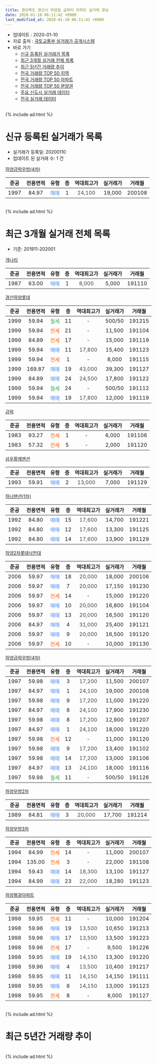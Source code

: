 ```yaml
---
title: 경상북도 경산시 하양읍 금락리 아파트 실거래 정보
date: 2020-01-10 06:11:42 +0900
last_modified_at: 2020-01-10 06:11:42 +0900
---
```


* 업데이트 : 2020-01-10
* 자료 출처 : [국토교통부 실거래가 공개시스템](http://rt.molit.go.kr)
* 바로 가기
    * [신규 등록된 실거래가 목록](#신규-등록된-실거래가-목록)
    * [최근 3개월 실거래 전체 목록](#최근-3개월-실거래-전체-목록)
    * [최근 5년간 거래량 추이](#최근-5년간-거래량-추이)
    * [전국 거래량 TOP 50 지역](https://inasie.github.io/apt-trade-info/최근-3개월-전국에서-가장-거래가-많이-발생한-지역)
    * [전국 거래량 TOP 50 아파트](https://inasie.github.io/apt-trade-info/최근-3개월-전국에서-가장-거래가-많이-발생한-아파트)
    * [전국 거래량 TOP 50 분양권](https://inasie.github.io/apt-trade-info/최근-3개월-전국에서-가장-거래가-많이-발생한-분양권)
    * [주요 신도시 실거래 데이터](https://inasie.github.io/apt-trade-info/주요-신도시)
    * [전국 실거래 데이터](https://inasie.github.io/apt-trade-info/전국)
<br>
{% include ad.html %}
<br>

# 신규 등록된 실거래가 목록
* 실거래가 등록일: 20200110
* 업데이트 된 실거래 수: 1 건


[하양금락우방(4차)](https://search.naver.com/search.naver?query=%EA%B2%BD%EC%83%81%EB%B6%81%EB%8F%84+%EA%B2%BD%EC%82%B0%EC%8B%9C+%ED%95%98%EC%96%91%EC%9D%8D+%EA%B8%88%EB%9D%BD%EB%A6%AC+%ED%95%98%EC%96%91%EA%B8%88%EB%9D%BD%EC%9A%B0%EB%B0%A9%284%EC%B0%A8%29)

|준공|전용면적|유형|층|역대최고가|실거래가|거래월|
|:---:|:---:|:---:|:---:|:---:|:---:|:---:|
|1997|84.97|<span style="color:#4285f3">매매</span>|1|<span style="color:#444444">24,100</span>|19,000|200108|


<br>
{% include ad.html %}
<br>

# 최근 3개월 실거래 전체 목록
* 기준: 201911-202001


[개나리](https://search.naver.com/search.naver?query=%EA%B2%BD%EC%83%81%EB%B6%81%EB%8F%84+%EA%B2%BD%EC%82%B0%EC%8B%9C+%ED%95%98%EC%96%91%EC%9D%8D+%EA%B8%88%EB%9D%BD%EB%A6%AC+%EA%B0%9C%EB%82%98%EB%A6%AC)

|준공|전용면적|유형|층|역대최고가|실거래가|거래월|
|:---:|:---:|:---:|:---:|:---:|:---:|:---:|
|1987|63.00|<span style="color:#4285f3">매매</span>|1|<span style="color:#444444">8,000</span>|5,000|191110|

[경산하양롯데](https://search.naver.com/search.naver?query=%EA%B2%BD%EC%83%81%EB%B6%81%EB%8F%84+%EA%B2%BD%EC%82%B0%EC%8B%9C+%ED%95%98%EC%96%91%EC%9D%8D+%EA%B8%88%EB%9D%BD%EB%A6%AC+%EA%B2%BD%EC%82%B0%ED%95%98%EC%96%91%EB%A1%AF%EB%8D%B0)

|준공|전용면적|유형|층|역대최고가|실거래가|거래월|
|:---:|:---:|:---:|:---:|:---:|:---:|:---:|
|1999|59.94|<span style="color:#34a853">월세</span>|11|<span style="color:#444444">-</span>|500/50|191215|
|1999|59.94|<span style="color:#ff5a00">전세</span>|21|<span style="color:#444444">-</span>|11,500|191104|
|1999|84.89|<span style="color:#ff5a00">전세</span>|17|<span style="color:#444444">-</span>|15,000|191119|
|1999|59.94|<span style="color:#4285f3">매매</span>|11|<span style="color:#444444">17,800</span>|15,400|191123|
|1999|59.94|<span style="color:#ff5a00">전세</span>|1|<span style="color:#444444">-</span>|8,000|191115|
|1999|169.87|<span style="color:#4285f3">매매</span>|19|<span style="color:#444444">43,000</span>|39,300|191127|
|1999|84.89|<span style="color:#4285f3">매매</span>|24|<span style="color:#444444">24,500</span>|17,800|191122|
|1999|59.94|<span style="color:#34a853">월세</span>|24|<span style="color:#444444">-</span>|500/50|191112|
|1999|59.94|<span style="color:#4285f3">매매</span>|19|<span style="color:#444444">17,800</span>|12,000|191119|

[금락](https://search.naver.com/search.naver?query=%EA%B2%BD%EC%83%81%EB%B6%81%EB%8F%84+%EA%B2%BD%EC%82%B0%EC%8B%9C+%ED%95%98%EC%96%91%EC%9D%8D+%EA%B8%88%EB%9D%BD%EB%A6%AC+%EA%B8%88%EB%9D%BD)

|준공|전용면적|유형|층|역대최고가|실거래가|거래월|
|:---:|:---:|:---:|:---:|:---:|:---:|:---:|
|1983|93.27|<span style="color:#ff5a00">전세</span>|1|<span style="color:#444444">-</span>|6,000|191106|
|1983|57.32|<span style="color:#ff5a00">전세</span>|5|<span style="color:#444444">-</span>|2,000|191120|

[삼우황제맨션](https://search.naver.com/search.naver?query=%EA%B2%BD%EC%83%81%EB%B6%81%EB%8F%84+%EA%B2%BD%EC%82%B0%EC%8B%9C+%ED%95%98%EC%96%91%EC%9D%8D+%EA%B8%88%EB%9D%BD%EB%A6%AC+%EC%82%BC%EC%9A%B0%ED%99%A9%EC%A0%9C%EB%A7%A8%EC%85%98)

|준공|전용면적|유형|층|역대최고가|실거래가|거래월|
|:---:|:---:|:---:|:---:|:---:|:---:|:---:|
|1993|59.91|<span style="color:#4285f3">매매</span>|2|<span style="color:#444444">13,000</span>|7,000|191129|

[하나맨션(1차)](https://search.naver.com/search.naver?query=%EA%B2%BD%EC%83%81%EB%B6%81%EB%8F%84+%EA%B2%BD%EC%82%B0%EC%8B%9C+%ED%95%98%EC%96%91%EC%9D%8D+%EA%B8%88%EB%9D%BD%EB%A6%AC+%ED%95%98%EB%82%98%EB%A7%A8%EC%85%98%281%EC%B0%A8%29)

|준공|전용면적|유형|층|역대최고가|실거래가|거래월|
|:---:|:---:|:---:|:---:|:---:|:---:|:---:|
|1992|84.80|<span style="color:#4285f3">매매</span>|15|<span style="color:#444444">17,600</span>|14,700|191221|
|1992|84.80|<span style="color:#4285f3">매매</span>|12|<span style="color:#444444">17,600</span>|13,300|191125|
|1992|84.80|<span style="color:#4285f3">매매</span>|14|<span style="color:#444444">17,600</span>|13,900|191129|

[하양2차롯데낙천대](https://search.naver.com/search.naver?query=%EA%B2%BD%EC%83%81%EB%B6%81%EB%8F%84+%EA%B2%BD%EC%82%B0%EC%8B%9C+%ED%95%98%EC%96%91%EC%9D%8D+%EA%B8%88%EB%9D%BD%EB%A6%AC+%ED%95%98%EC%96%912%EC%B0%A8%EB%A1%AF%EB%8D%B0%EB%82%99%EC%B2%9C%EB%8C%80)

|준공|전용면적|유형|층|역대최고가|실거래가|거래월|
|:---:|:---:|:---:|:---:|:---:|:---:|:---:|
|2006|59.97|<span style="color:#4285f3">매매</span>|18|<span style="color:#444444">20,000</span>|18,000|200106|
|2006|59.97|<span style="color:#4285f3">매매</span>|7|<span style="color:#444444">20,000</span>|17,150|191230|
|2006|59.97|<span style="color:#ff5a00">전세</span>|14|<span style="color:#444444">-</span>|15,000|191220|
|2006|59.97|<span style="color:#4285f3">매매</span>|10|<span style="color:#444444">20,000</span>|16,800|191104|
|2006|59.97|<span style="color:#4285f3">매매</span>|13|<span style="color:#444444">20,000</span>|16,500|191120|
|2006|84.97|<span style="color:#4285f3">매매</span>|4|<span style="color:#444444">31,000</span>|25,400|191121|
|2006|59.97|<span style="color:#4285f3">매매</span>|9|<span style="color:#444444">20,000</span>|16,500|191120|
|2006|59.97|<span style="color:#ff5a00">전세</span>|10|<span style="color:#444444">-</span>|10,000|191130|

[하양금락우방(4차)](https://search.naver.com/search.naver?query=%EA%B2%BD%EC%83%81%EB%B6%81%EB%8F%84+%EA%B2%BD%EC%82%B0%EC%8B%9C+%ED%95%98%EC%96%91%EC%9D%8D+%EA%B8%88%EB%9D%BD%EB%A6%AC+%ED%95%98%EC%96%91%EA%B8%88%EB%9D%BD%EC%9A%B0%EB%B0%A9%284%EC%B0%A8%29)

|준공|전용면적|유형|층|역대최고가|실거래가|거래월|
|:---:|:---:|:---:|:---:|:---:|:---:|:---:|
|1997|59.98|<span style="color:#4285f3">매매</span>|3|<span style="color:#444444">17,200</span>|11,500|200107|
|1997|84.97|<span style="color:#4285f3">매매</span>|1|<span style="color:#444444">24,100</span>|19,000|200108|
|1997|59.98|<span style="color:#4285f3">매매</span>|9|<span style="color:#444444">17,200</span>|11,000|191220|
|1997|84.97|<span style="color:#4285f3">매매</span>|8|<span style="color:#444444">24,100</span>|17,900|191230|
|1997|59.98|<span style="color:#4285f3">매매</span>|8|<span style="color:#444444">17,200</span>|12,900|191207|
|1997|84.97|<span style="color:#4285f3">매매</span>|1|<span style="color:#444444">24,100</span>|18,000|191220|
|1997|59.98|<span style="color:#ff5a00">전세</span>|12|<span style="color:#444444">-</span>|11,000|191120|
|1997|59.98|<span style="color:#4285f3">매매</span>|9|<span style="color:#444444">17,200</span>|13,400|191102|
|1997|59.98|<span style="color:#4285f3">매매</span>|14|<span style="color:#444444">17,200</span>|13,000|191106|
|1997|84.97|<span style="color:#4285f3">매매</span>|13|<span style="color:#444444">24,100</span>|18,000|191116|
|1997|59.98|<span style="color:#34a853">월세</span>|11|<span style="color:#444444">-</span>|500/50|191126|

[하양우방2차](https://search.naver.com/search.naver?query=%EA%B2%BD%EC%83%81%EB%B6%81%EB%8F%84+%EA%B2%BD%EC%82%B0%EC%8B%9C+%ED%95%98%EC%96%91%EC%9D%8D+%EA%B8%88%EB%9D%BD%EB%A6%AC+%ED%95%98%EC%96%91%EC%9A%B0%EB%B0%A92%EC%B0%A8)

|준공|전용면적|유형|층|역대최고가|실거래가|거래월|
|:---:|:---:|:---:|:---:|:---:|:---:|:---:|
|1989|84.81|<span style="color:#4285f3">매매</span>|3|<span style="color:#444444">20,000</span>|17,700|191214|

[하양우방3차](https://search.naver.com/search.naver?query=%EA%B2%BD%EC%83%81%EB%B6%81%EB%8F%84+%EA%B2%BD%EC%82%B0%EC%8B%9C+%ED%95%98%EC%96%91%EC%9D%8D+%EA%B8%88%EB%9D%BD%EB%A6%AC+%ED%95%98%EC%96%91%EC%9A%B0%EB%B0%A93%EC%B0%A8)

|준공|전용면적|유형|층|역대최고가|실거래가|거래월|
|:---:|:---:|:---:|:---:|:---:|:---:|:---:|
|1994|84.99|<span style="color:#ff5a00">전세</span>|14|<span style="color:#444444">-</span>|11,000|200107|
|1994|135.00|<span style="color:#ff5a00">전세</span>|3|<span style="color:#444444">-</span>|22,000|191108|
|1994|59.43|<span style="color:#4285f3">매매</span>|14|<span style="color:#444444">18,300</span>|13,100|191127|
|1994|84.99|<span style="color:#4285f3">매매</span>|23|<span style="color:#444444">22,000</span>|18,280|191123|

[하양평광아파트](https://search.naver.com/search.naver?query=%EA%B2%BD%EC%83%81%EB%B6%81%EB%8F%84+%EA%B2%BD%EC%82%B0%EC%8B%9C+%ED%95%98%EC%96%91%EC%9D%8D+%EA%B8%88%EB%9D%BD%EB%A6%AC+%ED%95%98%EC%96%91%ED%8F%89%EA%B4%91%EC%95%84%ED%8C%8C%ED%8A%B8)

|준공|전용면적|유형|층|역대최고가|실거래가|거래월|
|:---:|:---:|:---:|:---:|:---:|:---:|:---:|
|1998|59.95|<span style="color:#ff5a00">전세</span>|11|<span style="color:#444444">-</span>|10,000|191204|
|1998|59.96|<span style="color:#4285f3">매매</span>|19|<span style="color:#444444">13,500</span>|10,650|191213|
|1998|59.96|<span style="color:#4285f3">매매</span>|17|<span style="color:#444444">13,500</span>|13,500|191223|
|1998|59.96|<span style="color:#ff5a00">전세</span>|17|<span style="color:#444444">-</span>|9,500|191226|
|1998|59.95|<span style="color:#4285f3">매매</span>|19|<span style="color:#444444">14,150</span>|13,300|191220|
|1998|59.96|<span style="color:#4285f3">매매</span>|4|<span style="color:#444444">13,500</span>|10,400|191217|
|1998|59.95|<span style="color:#4285f3">매매</span>|11|<span style="color:#444444">14,150</span>|14,150|191111|
|1998|59.95|<span style="color:#4285f3">매매</span>|8|<span style="color:#444444">14,150</span>|13,000|191123|
|1998|59.95|<span style="color:#ff5a00">전세</span>|8|<span style="color:#444444">-</span>|8,000|191127|


<br>
{% include ad.html %}
<br>

# 최근 5년간 거래량 추이


<div style="width:100%;">
    <canvas id="deal_progress" height="200"></canvas>
</div>

<script>
new Chart(document.getElementById("deal_progress"), {
    type: 'line',
    data: {
        labels: ['201501','201502','201503','201504','201505','201506','201507','201508','201509','201510','201511','201512','201601','201602','201603','201604','201605','201606','201607','201608','201609','201610','201611','201612','201701','201702','201703','201704','201705','201706','201707','201708','201709','201710','201711','201712','201801','201802','201803','201804','201805','201806','201807','201808','201809','201810','201811','201812','201901','201902','201903','201904','201905','201906','201907','201908','201909','201910','201911','201912','202001'],
        datasets: [{
            label: '매매',
            pointRadius: 1,
            data: [20, 12, 15, 8, 13, 12, 13, 9, 20, 16, 9, 7, 10, 4, 12, 17, 18, 17, 9, 11, 11, 16, 14, 10, 7, 16, 16, 20, 20, 12, 9, 22, 24, 28, 15, 20, 15, 10, 23, 15, 15, 16, 16, 21, 14, 16, 15, 16, 9, 14, 14, 13, 21, 19, 15, 16, 13, 18, 19, 11, 3],
            borderColor: "rgba(255, 201, 14, 1)",
            backgroundColor: "rgba(255, 201, 14, 0.5)",
            fill: false,
            lineTension: 0
        },{
            label: '전월세',
            pointRadius: 1,
            data: [11, 8, 11, 1, 11, 4, 10, 2, 9, 3, 4, 9, 11, 8, 7, 8, 10, 9, 12, 8, 9, 8, 9, 9, 5, 7, 10, 6, 6, 9, 12, 10, 10, 6, 11, 17, 15, 8, 13, 11, 9, 7, 5, 13, 3, 11, 5, 15, 11, 5, 7, 11, 8, 13, 6, 8, 4, 10, 11, 4, 1],
            borderColor: "rgba(0, 141, 185, 1)",
            backgroundColor: "rgba(0, 141, 185, 0.5)",
            fill: false,
            lineTension: 0
        }
        ]
    },
    options: {
        responsive: true,
        title: {
            display: false
        },
        tooltips: {
            mode: 'index',
            intersect: false
        },
        hover: {
            mode: 'nearest',
            intersect: true
        },
        scales: {
            xAxes: [{
                display: true,
                scaleLabel: {
                    display: true,
                    labelString: '년/월'
                }
            }],
            yAxes: [{
                display: true,
                ticks: {
                    suggestedMin: 0,
                },
                scaleLabel: {
                    display: true,
                    labelString: '실거래 수'
                }
            }]
        }
    }
});

</script>


<br>
{% include ad.html %}
<br>

